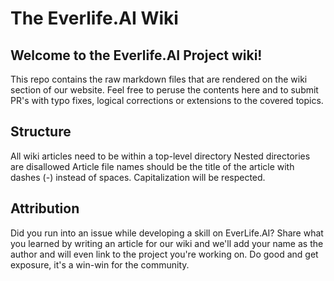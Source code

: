 # The Everlife.AI Wiki

<h2>Welcome to the Everlife.AI Project wiki!</h2>

This repo contains the raw markdown files that are rendered on the wiki section of our website. Feel free to peruse the contents here and to submit PR's with typo fixes, logical corrections or extensions to the covered topics.

<h2>Structure</h2>
All wiki articles need to be within a top-level directory
Nested directories are disallowed
Article file names should be the title of the article with dashes (-) instead of spaces. Capitalization will be respected.

<h2>Attribution</h2>
Did you run into an issue while developing a skill on EverLife.AI? Share what you learned by writing an article for our wiki and we'll add your name as the author and will even link to the project you're working on. Do good and get exposure, it's a win-win for the community.


